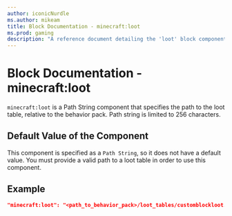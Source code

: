 ```yaml
---
author: iconicNurdle
ms.author: mikeam
title: Block Documentation - minecraft:loot
ms.prod: gaming
description: "A reference document detailing the 'loot' block component"
---
```


# Block Documentation - minecraft:loot

`minecraft:loot` is a Path String component that specifies the path to the loot table, relative to the behavior pack. Path string is limited to 256 characters.

## Default Value of the Component

This component is specified as a `Path String`, so it does not have a default value. You must provide a valid path to a loot table in order to use this component.

## Example

```json
"minecraft:loot": "<path_to_behavior_pack>/loot_tables/customblockloot.json"
```
